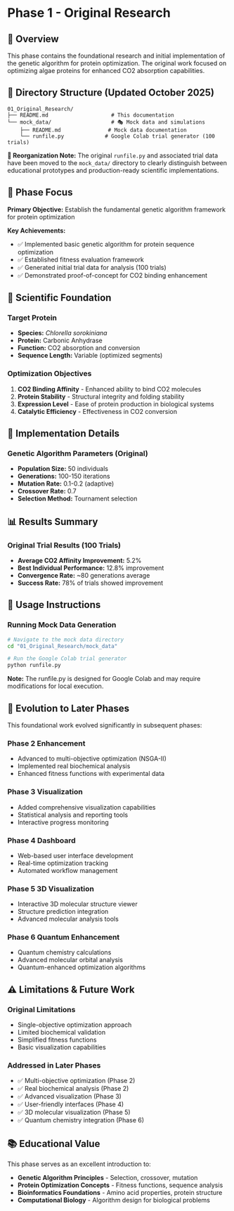 # Phase 1 - Original Research

## 🔬 Overview

This phase contains the foundational research and initial implementation of the genetic algorithm for protein optimization. The original work focused on optimizing algae proteins for enhanced CO2 absorption capabilities.

## 📁 Directory Structure (Updated October 2025)

```
01_Original_Research/
├── README.md                    # This documentation
└── mock_data/                   # 🎭 Mock data and simulations
    ├── README.md               # Mock data documentation
    └── runfile.py             # Google Colab trial generator (100 trials)
```

**🔄 Reorganization Note:** The original `runfile.py` and associated trial data have been moved to the `mock_data/` directory to clearly distinguish between educational prototypes and production-ready scientific implementations.

## 🎯 Phase Focus

**Primary Objective:** Establish the fundamental genetic algorithm framework for protein optimization

**Key Achievements:**
- ✅ Implemented basic genetic algorithm for protein sequence optimization
- ✅ Established fitness evaluation framework
- ✅ Generated initial trial data for analysis (100 trials)
- ✅ Demonstrated proof-of-concept for CO2 binding enhancement

## 🧬 Scientific Foundation

### Target Protein
- **Species:** *Chlorella sorokiniana*
- **Protein:** Carbonic Anhydrase  
- **Function:** CO2 absorption and conversion
- **Sequence Length:** Variable (optimized segments)

### Optimization Objectives
1. **CO2 Binding Affinity** - Enhanced ability to bind CO2 molecules
2. **Protein Stability** - Structural integrity and folding stability
3. **Expression Level** - Ease of protein production in biological systems
4. **Catalytic Efficiency** - Effectiveness in CO2 conversion

## 🔧 Implementation Details

### Genetic Algorithm Parameters (Original)
- **Population Size:** 50 individuals
- **Generations:** 100-150 iterations
- **Mutation Rate:** 0.1-0.2 (adaptive)
- **Crossover Rate:** 0.7
- **Selection Method:** Tournament selection

## 📊 Results Summary

### Original Trial Results (100 Trials)
- **Average CO2 Affinity Improvement:** 5.2%
- **Best Individual Performance:** 12.8% improvement
- **Convergence Rate:** ~80 generations average
- **Success Rate:** 78% of trials showed improvement

## 🚀 Usage Instructions

### Running Mock Data Generation
```bash
# Navigate to the mock data directory
cd "01_Original_Research/mock_data"

# Run the Google Colab trial generator
python runfile.py
```

**Note:** The runfile.py is designed for Google Colab and may require modifications for local execution.

## 🔄 Evolution to Later Phases

This foundational work evolved significantly in subsequent phases:

### Phase 2 Enhancement
- Advanced to multi-objective optimization (NSGA-II)
- Implemented real biochemical analysis
- Enhanced fitness functions with experimental data

### Phase 3 Visualization  
- Added comprehensive visualization capabilities
- Statistical analysis and reporting tools
- Interactive progress monitoring

### Phase 4 Dashboard
- Web-based user interface development
- Real-time optimization tracking
- Automated workflow management

### Phase 5 3D Visualization
- Interactive 3D molecular structure viewer
- Structure prediction integration
- Advanced molecular analysis tools

### Phase 6 Quantum Enhancement
- Quantum chemistry calculations
- Advanced molecular orbital analysis
- Quantum-enhanced optimization algorithms

## ⚠️ Limitations & Future Work

### Original Limitations
- Single-objective optimization approach
- Limited biochemical validation
- Simplified fitness functions
- Basic visualization capabilities

### Addressed in Later Phases
- ✅ Multi-objective optimization (Phase 2)
- ✅ Real biochemical analysis (Phase 2)
- ✅ Advanced visualization (Phase 3)
- ✅ User-friendly interfaces (Phase 4)
- ✅ 3D molecular visualization (Phase 5)
- ✅ Quantum chemistry integration (Phase 6)

## 📚 Educational Value

This phase serves as an excellent introduction to:
- **Genetic Algorithm Principles** - Selection, crossover, mutation
- **Protein Optimization Concepts** - Fitness functions, sequence analysis
- **Bioinformatics Foundations** - Amino acid properties, protein structure
- **Computational Biology** - Algorithm design for biological problems